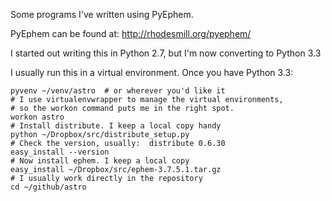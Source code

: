 Some programs I've written using PyEphem.

PyEphem can be found at:
    http://rhodesmill.org/pyephem/

I started out writing this in Python 2.7, but I'm now converting
to Python 3.3

I usually run this in a virtual environment. Once you have
Python 3.3:

    pyvenv ~/venv/astro  # or wherever you'd like it
    # I use virtualenvwrapper to manage the virtual environments,
    # so the workon command puts me in the right spot.
    workon astro
    # Install distribute. I keep a local copy handy
    python ~/Dropbox/src/distribute_setup.py
    # Check the version, usually:  distribute 0.6.30
    easy_install --version
    # Now install ephem. I keep a local copy
    easy_install ~/Dropbox/src/ephem-3.7.5.1.tar.gz
    # I usually work directly in the repository
    cd ~/github/astro
